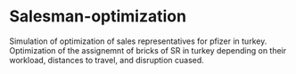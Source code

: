 # Salesman-optimization
Simulation of optimization of sales representatives for pfizer in turkey.  
Optimization of the assignemnt of bricks of SR in turkey depending on their workload, distances to travel, and disruption cuased.  

